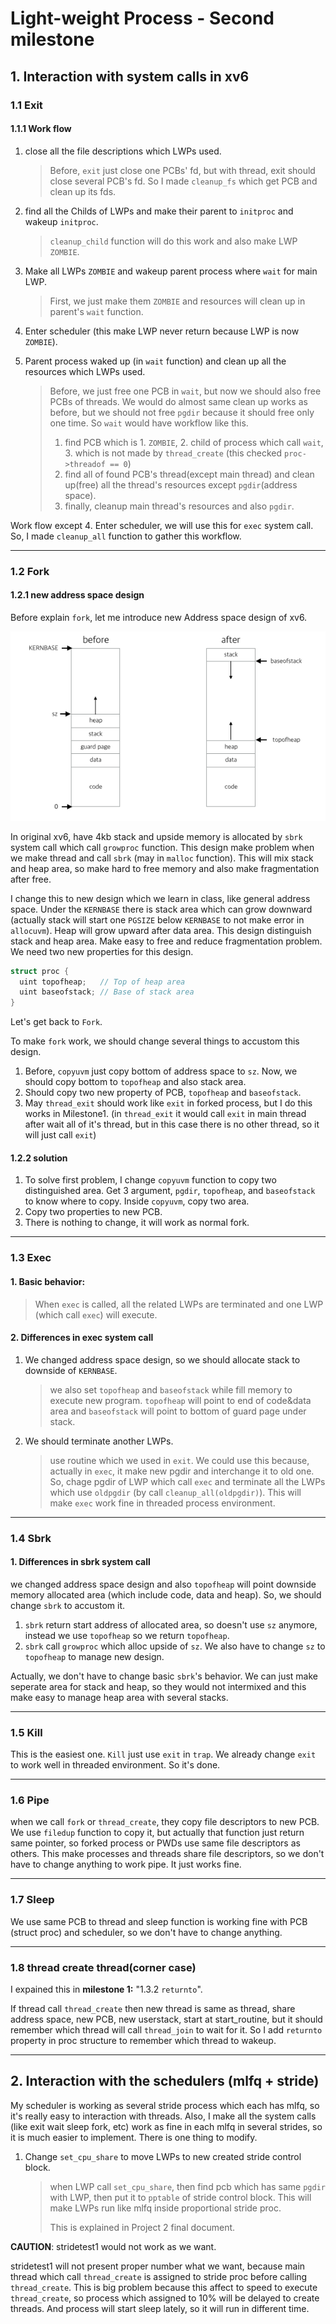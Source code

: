 # Light-weight Process - Second milestone



## 1. Interaction with system calls in xv6

### 1.1 Exit

#### 1.1.1 Work flow

1. close all the file descriptions which LWPs used.

   > Before, `exit` just close one PCBs' fd, but with thread, exit should close several PCB's fd. So I made `cleanup_fs` which get PCB and clean up its fds.

2. find all the Childs of LWPs and make their parent to `initproc` and wakeup `initproc`.

   >`cleanup_child` function will do this work and also make LWP `ZOMBIE`.

3. Make all LWPs `ZOMBIE` and wakeup parent process where `wait` for main LWP.

   > First, we just make them `ZOMBIE` and resources will clean up in parent's `wait` function.

4. Enter scheduler (this make LWP never return because LWP is now `ZOMBIE`).

5. Parent process waked up (in `wait` function) and clean up all the resources which LWPs used.

   > Before, we just free one PCB in `wait`, but now we should also free PCBs of threads. We would do almost same clean up works as before, but we should not free `pgdir` because it should free only one time. So `wait` would have workflow like this.
   >
   > 1. find PCB which is 1. `ZOMBIE`, 2. child of process which call `wait`, 3. which is not made by `thread_create` (this checked `proc->threadof == 0`)
   > 2. find all of found PCB's thread(except main thread) and clean up(free) all the thread's resources except `pgdir`(address space).
   > 3. finally, cleanup main thread's resources and also `pgdir`.

Work flow except 4. Enter scheduler, we will use this for `exec` system call. So, I made `cleanup_all` function to gather this workflow.

---

### 1.2 Fork

#### 1.2.1 new address space design

Before explain `fork`, let me introduce new Address space design of xv6.

![](newaddressspace.png)

In original xv6, have 4kb stack and upside memory is allocated by `sbrk` system call which call `growproc` function. This design make problem when we make thread and call `sbrk` (may in `malloc` function). This will mix stack and heap area, so make hard to free memory and also make fragmentation after free.

I change this to new design which we learn in class, like general address space. Under the `KERNBASE` there is stack area which can grow downward (actually stack will start one `PGSIZE` below `KERNBASE` to not make error in `allocuvm`). Heap will grow upward after data area. This design distinguish stack and heap area. Make easy to free and reduce fragmentation problem. We need two new properties for this design.

```c
struct proc {
  uint topofheap;	// Top of heap area
  uint baseofstack;	// Base of stack area
}
```



Let's get back to `Fork`.

To make `fork` work, we should change several things to accustom this design.

1. Before, `copyuvm` just copy bottom of address space to `sz`. Now, we should copy bottom to `topofheap` and also stack area.
2. Should copy two new property of PCB, `topofheap` and `baseofstack`.
3. May `thread_exit` should work like `exit` in forked process, but I do this works in Milestone1. (in `thread_exit` it would call `exit` in main thread after wait all of it's thread, but in this case there is no other thread, so it will just call `exit`)



#### 1.2.2 solution

1. To solve first problem, I change `copyuvm` function to copy two distinguished area. Get 3 argument, `pgdir`, `topofheap`, and `baseofstack` to know where to copy. Inside `copyuvm`, copy two area.
2. Copy two properties to new PCB.
3. There is nothing to change, it will work as normal fork.

---

### 1.3 Exec

#### 1. Basic behavior:

>  When `exec` is called, all the related LWPs are terminated and one LWP (which call `exec`) will execute.

#### 2. Differences in exec system call 

1. We changed address space design, so we should allocate stack to downside of `KERNBASE`. 

   > we also set `topofheap` and `baseofstack` while fill memory to execute new program. `topofheap` will point to end of code&data area and `baseofstack` will point to bottom of guard page under stack.

2. We should terminate another LWPs.

   > use routine which we used in `exit`. We could use this because, actually in `exec`, it make new pgdir and interchange it to old one. So, chage pgdir of LWP which call `exec` and terminate all the LWPs which use `oldpgdir` (by call `cleanup_all(oldpgdir)`). This will make `exec` work fine in threaded process environment.

---

### 1.4 Sbrk

#### 1. Differences in sbrk system call

we changed address space design and also `topofheap` will point downside memory allocated area (which include code, data and heap). So, we should change `sbrk` to accustom it.

1. `sbrk` return start address of allocated area, so doesn't use `sz` anymore, instead we use `topofheap` so we return `topofheap`.
2. `sbrk` call `growproc` which alloc upside of `sz`. We also have to change `sz` to `topofheap` to manage new design.

Actually, we don't have to change basic `sbrk`'s behavior. We can just make seperate area for stack and heap, so they would not intermixed and this make easy to manage heap area with several stacks.

---

### 1.5 Kill

This is the easiest one. `Kill` just use `exit` in `trap`. We already change `exit` to work well in threaded environment. So it's done.

---

### 1.6 Pipe

when we call `fork` or `thread_create`, they copy file descriptors to new PCB. We use `filedup` function to copy it, but actually that function just return same pointer, so forked process or PWDs use same file descriptors as others. This make processes and threads share file descriptors, so we don't have to change anything to work pipe. It just works fine.

---

### 1.7 Sleep

We use same PCB to thread and sleep function is working fine with PCB (struct proc) and scheduler, so we don't have to change anything.

---

### 1.8 thread create thread(corner case)

I expained this in **milestone 1:** "1.3.2 `returnto`". 

If thread call `thread_create` then new thread is same as thread, share address space, new PCB, new userstack, start at start_routine, but it should remember which thread will call `thread_join` to wait for it. So I add `returnto` property in proc structure to remember which thread to wakeup.

---



## 2. Interaction with the schedulers (mlfq + stride)

My scheduler is working as several stride process which each has mlfq, so it's really easy to interaction with threads. Also, I make all the system calls (like exit wait sleep fork, etc) work as fine in each mlfq in several strides, so it is much easier to implement. There is one thing to modify.

1. Change `set_cpu_share` to move LWPs to new created stride control block.

   > when LWP call `set_cpu_share`, then find pcb which has same `pgdir` with LWP, then put it to `pptable` of stride control block. This will make LWPs run like mlfq inside proportional stride proc.
   >
   > This is explained in Project 2 final document.

**CAUTION**: stridetest1 would not work as we want.

stridetest1 will not present proper number what we want, because main thread which call `thread_create` is assigned to stride proc before calling `thread_create`. This is big problem because this affect to speed to execute `thread_create`, so process which assigned to 10% will be delayed to create threads. And process will start sleep lately, so it will run in different time.